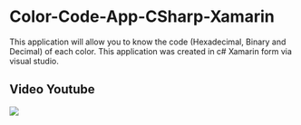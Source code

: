 # Color-Code-App-CSharp-Xamarin
This application will allow you to know the code (Hexadecimal, Binary and Decimal) of each color.
This application was created in c# Xamarin form via visual studio.

## Video Youtube
<a href="https://youtu.be/Tq03eFCQoZo">
  <img src="https://i9.ytimg.com/vi/Tq03eFCQoZo/mqdefault.jpg?v=61c63391&sqp=CLzCp48G&rs=AOn4CLALA1wiNQ9x5iHrcaTUTh40glFPMA" />
</a>
